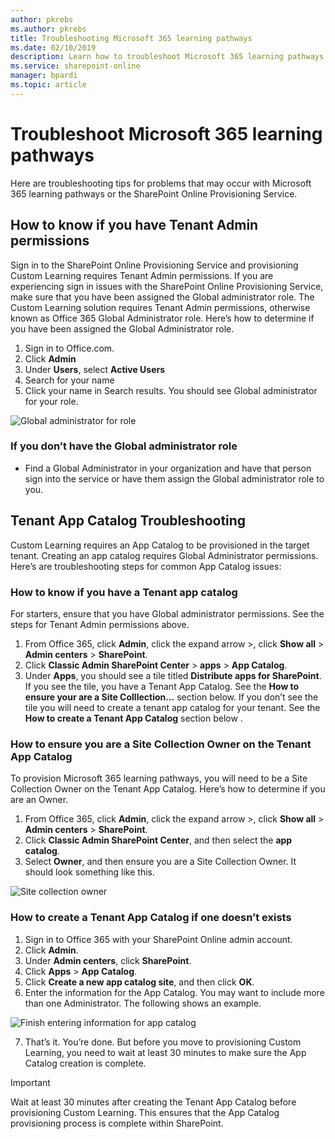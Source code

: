 ```yaml
---
author: pkrebs
ms.author: pkrebs
title: Troubleshooting Microsoft 365 learning pathways
ms.date: 02/10/2019
description: Learn how to troubleshoot Microsoft 365 learning pathways
ms.service: sharepoint-online
manager: bpardi
ms.topic: article
---
```


# Troubleshoot Microsoft 365 learning pathways

Here are troubleshooting tips for problems that may occur with Microsoft 365 learning pathways or the SharePoint Online Provisioning Service.

## How to know if you have Tenant Admin permissions

Sign in to the SharePoint Online Provisioning Service and provisioning Custom Learning requires Tenant Admin permissions. If you are experiencing sign in issues with the SharePoint Online Provisioning Service, make sure that you have been assigned the Global administrator role. The Custom Learning solution requires Tenant Admin permissions, otherwise known as Office 365 Global Administrator role. Here’s how to determine if you have been assigned the Global Administrator role.

1.	Sign in to Office.com.
2.	Click **Admin**
3.	Under **Users**, select **Active Users**
4.	Search for your name
5.	Click your name in Search results. You should see Global administrator for your role.

![Global administrator for role](media/cg-globaladminrole.png)

### If you don’t have the Global administrator role
- Find a Global Administrator in your organization and have that person sign into the service or have them assign the Global administrator role to you.

## Tenant App Catalog Troubleshooting
Custom Learning requires an App Catalog to be provisioned in the target tenant. Creating an app catalog requires Global Administrator permissions. Here’s are troubleshooting steps for common App Catalog issues:

### How to know if you have a Tenant app catalog 
For starters, ensure that you have Global administrator permissions. See the steps for Tenant Admin permissions above.

1. From Office 365, click **Admin**, click the expand arrow >, click **Show all** > **Admin centers** > **SharePoint**.
2. Click **Classic Admin SharePoint Center** > **apps** > **App Catalog**.
3. Under **Apps**, you should see a tile titled **Distribute apps for SharePoint**. 
If you see the tile, you have a Tenant App Catalog. See the **How to ensure your are a Site Colllection...** section below. If you don’t see the tile you will need to create a tenant app catalog for your tenant. See the **How to create a Tenant App Catalog** section below .

### How to ensure you are a Site Collection Owner on the Tenant App Catalog 
To provision Microsoft 365 learning pathways, you will need to be a Site Collection Owner on the Tenant App Catalog. Here’s how to determine if you are an Owner.

1. From Office 365, click **Admin**, click the expand arrow >, click **Show all** > **Admin centers** > **SharePoint**.
2. Click **Classic Admin SharePoint Center**, and then select the **app catalog**.
3. Select **Owner**, and then ensure you are a Site Collection Owner. It should look something like this.
 
![Site collection owner](media/cg-sitecollectionowner.png)

### How to create a Tenant App Catalog if one doesn’t exists 
1. Sign in to Office 365 with your SharePoint Online admin account.
2. Click **Admin**.
3. Under **Admin centers**, click **SharePoint**. 
4. Click **Apps** > **App Catalog**.
5. Click **Create a new app catalog site**, and then click **OK**. 
6.	Enter the information for the App Catalog. You may want to include more than one Administrator. The following shows an example.  

![Finish entering information for app catalog](media/cg-appcatalogfinish.png)

7.	That’s it. You’re done. But before you move to provisioning Custom Learning, you need to wait at least 30 minutes to make sure the App Catalog creation is complete. 

> [!IMPORTANT]
> Wait at least 30 minutes after creating the Tenant App Catalog before provisioning Custom Learning. This ensures that the App Catalog provisioning process is complete within SharePoint. 
